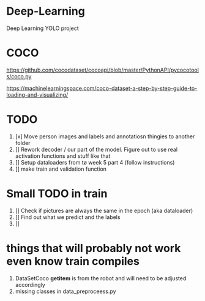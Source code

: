 # Deep-Learning

Deep Learning YOLO project

# COCO

https://github.com/cocodataset/cocoapi/blob/master/PythonAPI/pycocotools/coco.py

https://machinelearningspace.com/coco-dataset-a-step-by-step-guide-to-loading-and-visualizing/

# TODO

1. [x] Move person images and labels and annotatiosn thingies to another folder
2. [] Rework decoder / our part of the model. Figure out to use real activation functions and stuff like that
3. [] Setup dataloaders from tø week 5 part 4 (follow instructions)
4. [] make train and validation function



# Small TODO in train
1. [] Check if pictures are always the same in the epoch (aka dataloader)
2. [] Find out what we predict and the labels
3. [] 




# things that will probably not work even know train compiles

1. DataSetCoco __getitem__ is from the robot and will need to be adjusted accordingly
2. missing classes in data_preproceess.py
